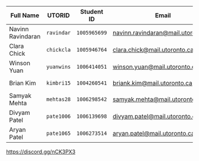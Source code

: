 | Full Name | UTORID | Student ID | Email | Best way to contact |
|---|---|---|---|---|
| Navinn Ravindaran | `ravindar` | `1005965699` |  navinn.ravindaran@mail.utoronto.ca  | Discord: `🅱avn#7714` |
| Clara Chick | `chickcla` | `1005946764` | clara.chick@mail.utoronto.ca | Discord: `kohina#4972` |
| Winson Yuan | `yuanwins`  | `1006414051`  | winson.yuan@mail.utoronto.ca  | Discord: `booooper#2407`  |
| Brian Kim  | `kimbri15` | `1004260541`  | briank.kim@mail.utoronto.ca  | Discord: `Ludaeos#6432` |
| Samyak Mehta | `mehtas28`| `1006298542` | samyak.mehta@mail.utoronto.ca | Discord: `AlphA#2730` |
| Divyam Patel | `pate1006`| `1006139698` | divyam.patel@mail.utoronto.ca | Discord: `Divyam#1532` |
| Aryan Patel | `pate1065`| `1006273514` | aryan.patel@mail.utoronto.ca | Discord: `Apolord#3974` |

https://discord.gg/nCK3PX3
